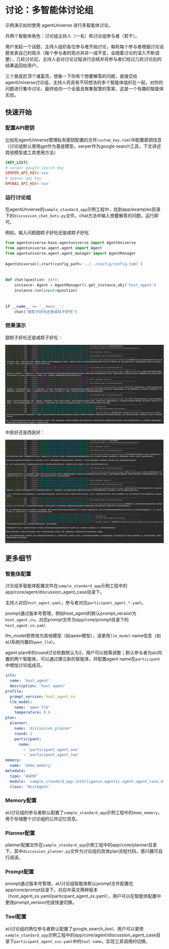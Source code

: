# 讨论：多智能体讨论组
示例演示如何使用 agentUniverse 进行多智能体讨论。

共两个智能体角色：讨论组主持人（一名）和讨论组参与者（若干）。

用户发起一个话题，主持人组织各位参与者开始讨论，每轮每个参与者根据讨论话题发表自己的观点（每个参与者的观点并非一成不变，会随着讨论的深入不断调整），几轮讨论后，主持人会对讨论过程进行总结并将参与者们经过几轮讨论后的结果返回给用户。

三个臭皮匠顶个诸葛亮，想象一下你有个想要解答的问题，直接交给agentUniverse讨论组，主持人将具有不同想法的多个智能体组织在一起，对你的问题进行集中讨论，最终给你一个全面且聚集智慧的答案，这是一个有趣的智能体实验。

## 快速开始
### 配置API密钥
比如在agentUniverse管理私有密钥配置的文件`custom_key.toml`中配置密钥信息（讨论组默认使用gpt作为基座模型，serper作为google search工具，下文讲述其他模型或工具使用方法）
```toml
[KEY_LIST]
# serper google search key
SERPER_API_KEY='xxx'
# openai api key
OPENAI_API_KEY='xxx'
```

### 运行讨论组
在agentUnvierse的`sample_standard_app`示例工程中，找到app/examples目录下的`discussion_chat_bots.py`文件，chat方法中输入想要解答的问题，运行即可。

例如，输入问题甜粽子好吃还是咸粽子好吃
```python
from agentuniverse.base.agentuniverse import AgentUniverse
from agentuniverse.agent.agent import Agent
from agentuniverse.agent.agent_manager import AgentManager

AgentUniverse().start(config_path='../../config/config.toml')


def chat(question: str):
    instance: Agent = AgentManager().get_instance_obj('host_agent')
    instance.run(input=question)


if __name__ == '__main__':
    chat("甜粽子好吃还是咸粽子好吃")
```
### 效果演示
甜粽子好吃还是咸粽子好吃：

![演示图片](../_picture/sweet_or_salted_zongzi.png)

中医好还是西医好：

![演示图片](../_picture/chinese_or_western_medicine.png)

## 更多细节
### 智能体配置
讨论组多智能体配置文件在`sample_standard_app`示例工程中的app/core/agent/discussion_agent_case目录下。

主持人对应`host_agent.yaml`，参与者对应`participant_agent_*.yaml`。

prompt通过版本号管理，例如host_agent的默认prompt_version为`host_agent.cn`，对应prompt文件为app/core/prompt目录下的`host_agent.cn.yaml`

llm_model若修改为其他模型（如qwen模型），请更改`llm_model` name信息（如aU系统内置的`qwen_llm`）。

agent plan中的round讨论轮数默认为2，用户可以按需调整；默认参与者为aU内置的两个智能体，可以通过建立新的智能体，并配置agent name在`participant`中增加讨论组成员。
```yaml
info:
  name: 'host_agent'
  description: 'host agent'
profile:
  prompt_version: host_agent.cn
  llm_model:
    name: 'qwen_llm'
    temperature: 0.6
plan:
  planner:
    name: 'discussion_planner'
    round: 2
    participant:
      name:
        - 'participant_agent_one'
        - 'participant_agent_two'
memory:
  name: 'demo_memory'
metadata:
  type: 'AGENT'
  module: 'sample_standard_app.intelligence.agentic.agent.agent_case.discussion_agent_case.host_agent'
  class: 'HostAgent'
```

### Memory配置
aU讨论组的参与者默认配置了`sample_standard_app`示例工程中的`demo_memory`，用于存储整个讨论组的公共记忆信息。

### Planner配置
planner配置文件在`sample_standard_app`示例工程中的app/core/planner目录下，其中`discussion_planner.py`文件为讨论组的具体plan流程代码，感兴趣可自行阅读。

### Prompt配置
prompt通过版本号管理，aU讨论组智能体默认prompt文件配置在app/core/prompt目录下，对应中英文两种版本（host_agent_xx.yaml/participant_agent_xx.yaml），用户可以在智能体配置中更改prompt_version完成快速切换。


### Tool配置
aU讨论组的两位参与者默认配置了google_search_tool，用户可以更改`sample_standard_app`示例工程中的app/core/agent/discussion_agent_case目录下`participant_agent_xxx.yaml`中的`tool name`，实现工具调用的切换。
